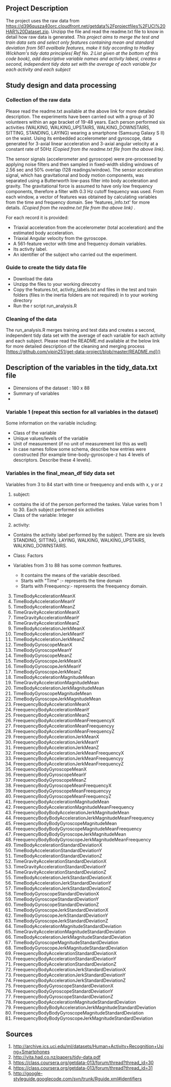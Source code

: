 ## Project Description
The project uses the raw data from https://d396qusza40orc.cloudfront.net/getdata%2Fprojectfiles%2FUCI%20HAR%20Dataset.zip. Unzipp the file and read the readme.txt file to know in detail how raw data is generated. *This project aims to merge the test and train data sets and select only features containing mean and standard deviation from 561 availbale features, make it tidy according to Hadley Wickham's tidy data principles( Ref No. 2:List given at the bottom of this code book), add descriptive variable names and activity labesl, creates a second, independent tidy data set with the average of each variable for each activity and each subject*


## Study design and data processing
 
### Collection of the raw data 
Please read the readme.txt available at the above link for more detailed description. 
The experiments have been carried out with a group of 30 volunteers within an age bracket of 19-48 years. Each person performed six activities (WALKING, WALKING_UPSTAIRS, WALKING_DOWNSTAIRS, SITTING, STANDING, LAYING) wearing a smartphone (Samsung Galaxy S II) on the waist. Using its embedded accelerometer and gyroscope, data generated for 3-axial linear acceleration and 3-axial angular velocity at a constant rate of 50Hz _(Copied from the readme.txt file from tha above link)_.

The sensor signals (accelerometer and gyroscope) were pre-processed by applying noise filters and then sampled in fixed-width sliding windows of 2.56 sec and 50% overlap (128 readings/window). The sensor acceleration signal, which has gravitational and body motion components, was separated using a Butterworth low-pass filter into body acceleration and gravity. The gravitational force is assumed to have only low frequency components, therefore a filter with 0.3 Hz cutoff frequency was used. From each window, a vector of features was obtained by calculating variables from the time and frequency domain. See 'features_info.txt' for more details. _(Copied from the readme.txt file from tha above link)_ .

For each record it is provided:
- Triaxial acceleration from the accelerometer (total acceleration) and the estimated body acceleration.
- Triaxial Angular velocity from the gyroscope. 
- A 561-feature vector with time and frequency domain variables. 
- Its activity label. 
- An identifier of the subject who carried out the experiment.
 

 
### Guide to create the tidy data file
* Download the data 
* Unzipp the files to your working direcotry
* Copy the features.txt, activity_labels.txt and files in the test and train folders (files in the inertia folders are not required) in to your working directory
* Run the r script run_analysis.R
 
### Cleaning of the data
The run_analysis.R merges training and test data and creates a second, independent tidy data set with the average of each variable for each activity and each subject. Please read the README.md available at the below link for more detailed description of the cleaning and merging process
 [https://github.com/vipin251/get-data-project/blob/master/README.md]()
 
## Description of the variables in the tidy_data.txt file
 - Dimensions of the dataset : 180 x 88
 - Summary of variables 
 - 
 
### Variable 1 (repeat this section for all variables in the dataset)
Some information on the variable including:
 - Class of the variable
 - Unique values/levels of the variable
 - Unit of measurement (if no unit of measurement list this as well)
 - In case names follow some schema, describe how entries were constructed (for example time-body-gyroscope-z has 4 levels of descriptors. Describe these 4 levels). 

### Variables in the final_mean_df tidy data set

Variables from 3 to 84 start with time or freequency and ends with x, y or z

1. subject: 
  * contains the id of the person performed the taskes. Value varies from 1 to 30. Each subject performed six activities
  * Class of the variable: Integer
2. activity:
  * Contains the activity label performed by the subject. There are six levels STANDING, SITTING, LAYING, WALKING, WALKING_UPSTAIRS, WALKING_DOWNSTAIRS. 
  * Class: Factors

* Variables from 3 to 88 has some common feattures.
  * It contains the means of the variable described.
  * Starts with "Time" :- represents the time domain
  * Starts with Freequency:- represents the freequency domain.
3. TimeBodyAccelerationMeanX
4. TimeBodyAccelerationMeanY
5. TimeBodyAccelerationMeanZ
6. TimeGravityAccelerationMeanX
7. TimeGravityAccelerationMeanY
8. TimeGravityAccelerationMeanZ
9. TimeBodyAccelerationJerkMeanX
10. TimeBodyAccelerationJerkMeanY
11. TimeBodyAccelerationJerkMeanZ
12. TimeBodyGyroscopeMeanX
13. TimeBodyGyroscopeMeanY
14. TimeBodyGyroscopeMeanZ
15. TimeBodyGyroscopeJerkMeanX
16. TimeBodyGyroscopeJerkMeanY
17. TimeBodyGyroscopeJerkMeanZ
18. TimeBodyAccelerationMagnitudeMean
19. TimeGravityAccelerationMagnitudeMean
20. TimeBodyAccelerationJerkMagnitudeMean
21. TimeBodyGyroscopeMagnitudeMean
22. TimeBodyGyroscopeJerkMagnitudeMean
23. FreequencyBodyAccelerationMeanX
24. FreequencyBodyAccelerationMeanY
25. FreequencyBodyAccelerationMeanZ
26. FreequencyBodyAccelerationMeanFreequencyX
27. FreequencyBodyAccelerationMeanFreequencyy
28. FreequencyBodyAccelerationMeanFreequencyZ
29. FreequencyBodyAccelerationJerkMeanX
30. FreequencyBodyAccelerationJerkMeanY
31. FreequencyBodyAccelerationJerkMeanZ
32. FreequencyBodyAccelerationJerkMeanFreequencyX
33. FreequencyBodyAccelerationJerkMeanFreequencyy
34. FreequencyBodyAccelerationJerkMeanFreequencyZ
35. FreequencyBodyGyroscopeMeanX
36. FreequencyBodyGyroscopeMeanY
37. FreequencyBodyGyroscopeMeanZ
38. FreequencyBodyGyroscopeMeanFreequencyX
39. FreequencyBodyGyroscopeMeanFreequencyy
40. FreequencyBodyGyroscopeMeanFreequencyZ
41. FreequencyBodyAccelerationMagnitudeMean
42. FreequencyBodyAccelerationMagnitudeMeanFreequency
43. FreequencyBodyBodyAccelerationJerkMagnitudeMean
44. FreequencyBodyBodyAccelerationJerkMagnitudeMeanFreequency
45. FreequencyBodyBodyGyroscopeMagnitudeMean
46. FreequencyBodyBodyGyroscopeMagnitudeMeanFreequency
47. FreequencyBodyBodyGyroscopeJerkMagnitudeMean
48. FreequencyBodyBodyGyroscopeJerkMagnitudeMeanFreequency
49. TimeBodyAccelerationStandardDeviationX
50. TimeBodyAccelerationStandardDeviationY
51. TimeBodyAccelerationStandardDeviationZ
52. TimeGravityAccelerationStandardDeviationX
53. TimeGravityAccelerationStandardDeviationY
54. TimeGravityAccelerationStandardDeviationZ
55. TimeBodyAccelerationJerkStandardDeviationX
56. TimeBodyAccelerationJerkStandardDeviationY
57. TimeBodyAccelerationJerkStandardDeviationZ
58. TimeBodyGyroscopeStandardDeviationX
59. TimeBodyGyroscopeStandardDeviationY
60. TimeBodyGyroscopeStandardDeviationZ
61. TimeBodyGyroscopeJerkStandardDeviationX
62. TimeBodyGyroscopeJerkStandardDeviationY
63. TimeBodyGyroscopeJerkStandardDeviationZ
64. TimeBodyAccelerationMagnitudeStandardDeviation
65. TimeGravityAccelerationMagnitudeStandardDeviation
66. TimeBodyAccelerationJerkMagnitudeStandardDeviation
67. TimeBodyGyroscopeMagnitudeStandardDeviation
68. TimeBodyGyroscopeJerkMagnitudeStandardDeviation
69. FreequencyBodyAccelerationStandardDeviationX
70. FreequencyBodyAccelerationStandardDeviationY
71. FreequencyBodyAccelerationStandardDeviationZ
72. FreequencyBodyAccelerationJerkStandardDeviationX
73. FreequencyBodyAccelerationJerkStandardDeviationY
74. FreequencyBodyAccelerationJerkStandardDeviationZ
75. FreequencyBodyGyroscopeStandardDeviationX
76. FreequencyBodyGyroscopeStandardDeviationY
77. FreequencyBodyGyroscopeStandardDeviationZ
78. FreequencyBodyAccelerationMagnitudeStandardDeviation
79. FreequencyBodyBodyAccelerationJerkMagnitudeStandardDeviation 
80. FreequencyBodyBodyGyroscopeMagnitudeStandardDeviation
81. FreequencyBodyBodyGyroscopeJerkMagnitudeStandardDeviation 

## Sources
1. http://archive.ics.uci.edu/ml/datasets/Human+Activity+Recognition+Using+Smartphones
2. http://vita.had.co.nz/papers/tidy-data.pdf
3. https://class.coursera.org/getdata-013/forum/thread?thread_id=30
4. https://class.coursera.org/getdata-013/forum/thread?thread_id=31
5. http://google-styleguide.googlecode.com/svn/trunk/Rguide.xml#identifiers
